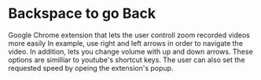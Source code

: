 # Backspace to go Back

Google Chrome extension that lets the user controll zoom recorded videos more easily
In example, use right and left arrows in order to navigate the video.
In addition, lets you change volume with up and down arrows.
These options are similliar to youtube's shortcut keys.
The user can also set the requested speed by opeing the extension's popup.
